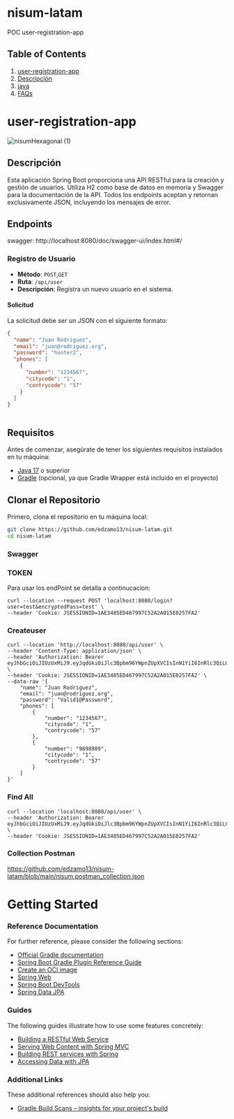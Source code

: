 #  nisum-latam


POC
user-registration-app


## Table of Contents
1. [user-registration-app](#one-binder)
2. [Descripción](#functional-reactive)
3. [java](#java-collections)
7. [FAQs](#faqs)

# user-registration-app

![nisumHexagonal (1)](https://github.com/user-attachments/assets/6e1365b0-d4cb-41d2-8cea-10d90a76c854)

## Descripción

Esta aplicación Spring Boot proporciona una API RESTful para la creación y gestión de usuarios. Utiliza H2 como base de datos en memoria y Swagger para la documentación de la API. Todos los endpoints aceptan y retornan exclusivamente JSON, incluyendo los mensajes de error.

## Endpoints
swagger: http://localhost:8080/doc/swagger-ui/index.html#/

### Registro de Usuario

- **Método**: `POST`,`GET`
- **Ruta**: `/api/user`
- **Descripción**: Registra un nuevo usuario en el sistema.

#### Solicitud

La solicitud debe ser un JSON con el siguiente formato:

```json
{
  "name": "Juan Rodriguez",
  "email": "juan@rodriguez.org",
  "password": "hunter2",
  "phones": [
    {
      "number": "1234567",
      "citycode": "1",
      "contrycode": "57"
    }
  ]
}



```
## Requisitos

Antes de comenzar, asegúrate de tener los siguientes requisitos instalados en tu máquina:

- [Java 17](https://www.oracle.com/java/technologies/javase-jdk17-downloads.html) o superior
- [Gradle](https://gradle.org/install/) (opcional, ya que Gradle Wrapper está incluido en el proyecto)

## Clonar el Repositorio

Primero, clona el repositorio en tu máquina local:

```bash
git clone https://github.com/edzamo13/nisum-latam.git
cd nisum-latam
```

### Swagger
### TOKEN
Para usar los endPoint se detalla a continucacion:

```
curl --location --request POST 'localhost:8080/login?user=test&encryptedPass=test' \
--header 'Cookie: JSESSIONID=1AE3485ED467997C52A2A015E0257FA2'

```
### Createuser

```
curl --location 'http://localhost:8080/api/user' \
--header 'Content-Type: application/json' \
--header 'Authorization: Bearer eyJhbGciOiJIUzUxMiJ9.eyJqdGkiOiJlc3Bpbm96YWpnZUpXVCIsInN1YiI6InRlc3QiLCJhdXRob3JpdGllcyI6WyJST0xFX1VTRVIiXSwiaWF0IjoxNzIzNzM5MTI3LCJleHAiOjE3MjQ2MDMxMjd9.9Jbuz3o2s_GDqab0X8xqwiIs3GzdSszQoib5mnhrxzDdK_pEBvc5SapbGxaUrcrF0ndfJ_u87M9fe_RER6vr1Q' \
--header 'Cookie: JSESSIONID=1AE3485ED467997C52A2A015E0257FA2' \
--data-raw '{
    "name": "Juan Rodriguez",
    "email": "juan@rodriguez.org",
    "password": "Valid1@Password",
    "phones": [
        {
            "number": "1234567",
            "citycode": "1",
            "contrycode": "57"
        },
        {
            "number": "9898989",
            "citycode": "1",
            "contrycode": "57"
        }
    ]
}'

```

### Find All

```
curl --location 'localhost:8080/api/user' \
--header 'Authorization: Bearer eyJhbGciOiJIUzUxMiJ9.eyJqdGkiOiJlc3Bpbm96YWpnZUpXVCIsInN1YiI6InRlc3QiLCJhdXRob3JpdGllcyI6WyJST0xFX1VTRVIiXSwiaWF0IjoxNzIzNzM5MTI3LCJleHAiOjE3MjQ2MDMxMjd9.9Jbuz3o2s_GDqab0X8xqwiIs3GzdSszQoib5mnhrxzDdK_pEBvc5SapbGxaUrcrF0ndfJ_u87M9fe_RER6vr1Q' \
--header 'Cookie: JSESSIONID=1AE3485ED467997C52A2A015E0257FA2'
```

### Collection Postman

https://github.com/edzamo13/nisum-latam/blob/main/nisum.postman_collection.json

# Getting Started


### Reference Documentation
For further reference, please consider the following sections:

* [Official Gradle documentation](https://docs.gradle.org)
* [Spring Boot Gradle Plugin Reference Guide](https://docs.spring.io/spring-boot/3.3.2/gradle-plugin)
* [Create an OCI image](https://docs.spring.io/spring-boot/3.3.2/gradle-plugin/packaging-oci-image.html)
* [Spring Web](https://docs.spring.io/spring-boot/docs/3.3.2/reference/htmlsingle/index.html#web)
* [Spring Boot DevTools](https://docs.spring.io/spring-boot/docs/3.3.2/reference/htmlsingle/index.html#using.devtools)
* [Spring Data JPA](https://docs.spring.io/spring-boot/docs/3.3.2/reference/htmlsingle/index.html#data.sql.jpa-and-spring-data)

### Guides
The following guides illustrate how to use some features concretely:

* [Building a RESTful Web Service](https://spring.io/guides/gs/rest-service/)
* [Serving Web Content with Spring MVC](https://spring.io/guides/gs/serving-web-content/)
* [Building REST services with Spring](https://spring.io/guides/tutorials/rest/)
* [Accessing Data with JPA](https://spring.io/guides/gs/accessing-data-jpa/)

### Additional Links
These additional references should also help you:

* [Gradle Build Scans – insights for your project's build](https://scans.gradle.com#gradle)

